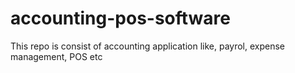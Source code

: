 # accounting-pos-software
This repo is consist of accounting application like, payrol, expense management, POS etc
